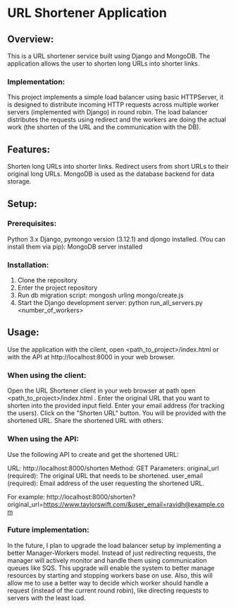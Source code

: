 # URL Shortener Application

## Overview:

This is a URL shortener service built using Django and MongoDB. 
The application allows the user to shorten long URLs into shorter links. 

### Implementation:
This project implements a simple load balancer using basic HTTPServer, it is designed to distribute incoming HTTP requests across multiple worker servers (implemented with Django) in round robin.
The load balancer distributes the requests using redirect and the workers are doing the actual work (the shorten of the URL and the communication with the DB).

## Features:

Shorten long URLs into shorter links.
Redirect users from short URLs to their original long URLs.
MongoDB is used as the database backend for data storage.

## Setup:

### Prerequisites:

Python 3.x
Django, pymongo version (3.12.1) and djongo installed. (You can install them via pip):
MongoDB server installed

### Installation:

1. Clone the repository
2. Enter the project repository
3. Run db migration script:
   mongosh urling mongo/create.js
4. Start the Django development server:
   python run_all_servers.py <number_of_workers>

## Usage:

Use the application with the cilent, open <path_to_project>/index.html
or with the API at http://localhost:8000 in your web browser.

### When using the client:

Open the URL Shortener client in your web browser at path open <path_to_project>/index.html .
Enter the original URL that you want to shorten into the provided input field.
Enter your email address (for tracking the users).
Click on the "Shorten URL" button.
You will be provided with the shortened URL.
Share the shortened URL with others.

### When using the API:

Use the following API to create and get the shortened URL:

URL: http://localhost:8000/shorten
Method: GET
Parameters:
original_url (required): The original URL that needs to be shortened.
user_email (required): Email address of the user requesting the shortened URL.

For example:
http://localhost:8000/shorten?original_url=https://www.taylorswift.com/&user_email=ravidh@example.com

### Future implementation:
In the future, I plan to upgrade the load balancer setup by implementing a better Manager-Workers model.
Instead of just redirecting requests, the manager will actively monitor and handle them using communication queues like SQS.
This upgrade will enable the system to better manage resources by starting and stopping workers base on use. 
Also, this will allow me to use a better way to decide which worker should handle a request (instead of the current round robin), like directing requests to servers with the least load.

